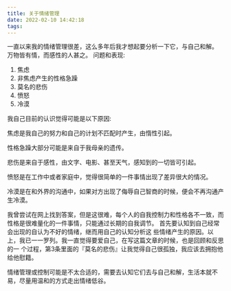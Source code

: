 ```yaml
---
title: 关于情绪管理
date: 2022-02-10 14:42:18
tags:
---
```

一直以来我的情绪管理很差，这么多年后我才想起要分析一下它，与自己和解。 万物皆有情，而感性的人甚之。
问题和表现:

1. 焦虑
2. 非焦虑产生的性格急躁
3. 莫名的悲伤
4. 愤怒
5. 冷漠

我自己目前的认识觉得可能是以下原因:

焦虑是我自己的努力和自己的计划不匹配时产生，由惰性引起。

性格急躁大部分可能是来自于我母亲的遗传。

悲伤是来自于感性，由文字、电影、甚至天气，感知到的一切皆可引起。

愤怒是在工作中或者家庭中，觉得很简单的一件事情出现了差异很大的情况。

冷漠是在和外界的沟通中，如果对方出现了侮辱自己智商的时候，便会不再沟通产生冷漠。

我曾尝试在网上找到答案，但是这很难，每个人的自我控制力和性格各不一致，而性格是很难量化的一件事情，只能通过长期的自我调节。 首先要认知到自己经常会出现的自认为不好的情绪，继而用自己的认知分析这 些情绪产生的原因。以上，我已一一罗列。我一直觉得要爱自己，在写这篇文章的时候，也是回顾和反思的一 个过程，第3条里面的『莫名的悲伤』让我觉得自己很孤独，我应该去拥抱他给他慰籍。

情绪管理或控制可能是不太合适的，需要去认知它们去与自己和解，生活本就不易，尽量用温和的方式走出情绪低谷。
